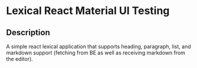 # Lexical React Material UI Testing

## Description

A simple react lexical application that supports heading, paragraph, list, and markdown support (fetching from BE as well as receiving markdown from the editor).

